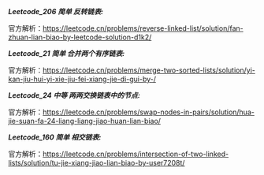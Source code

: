 **_Leetcode_206 简单 反转链表:_**

官方解析：https://leetcode.cn/problems/reverse-linked-list/solution/fan-zhuan-lian-biao-by-leetcode-solution-d1k2/

**_Leetcode_21 简单 合并两个有序链表:_**

官方解析：https://leetcode.cn/problems/merge-two-sorted-lists/solution/yi-kan-jiu-hui-yi-xie-jiu-fei-xiang-jie-di-gui-by-/

**_Leetcode_24 中等 两两交换链表中的节点:_**

官方解析：https://leetcode.cn/problems/swap-nodes-in-pairs/solution/hua-jie-suan-fa-24-liang-liang-jiao-huan-lian-biao/

**_Leetcode_160 简单 相交链表:_**

官方解析：https://leetcode.cn/problems/intersection-of-two-linked-lists/solution/tu-jie-xiang-jiao-lian-biao-by-user7208t/
